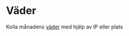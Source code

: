 Väder
===============================


Kolla månadens [väder](weather/weather) med hjälp av IP eller plats
